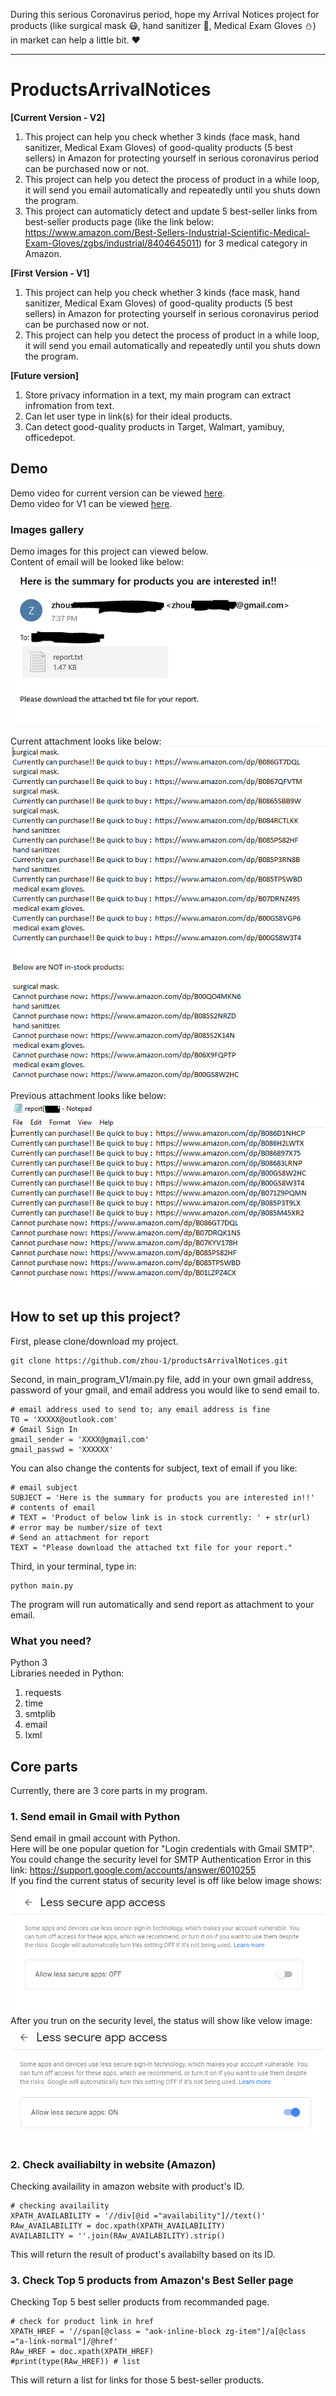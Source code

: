 During this serious Coronavirus period, hope my Arrival Notices project for products (like surgical mask :mask:, hand sanitizer :open_hands:, Medical Exam Gloves :snowman:) in market can help a little bit. :heart:    

<hr>   

# ProductsArrivalNotices   
<b>[Current Version - V2]</b>     
1. This project can help you check whether 3 kinds (face mask, hand sanitizer, Medical Exam Gloves) of good-quality products (5 best sellers) in Amazon for protecting yourself in serious coronavirus period can be purchased now or not.     
2. This project can help you detect the process of product in a while loop, it will send you email automatically and repeatedly until you shuts down the program.     
3. This project can automaticly detect and update 5 best-seller links from best-seller products page (like the link below: https://www.amazon.com/Best-Sellers-Industrial-Scientific-Medical-Exam-Gloves/zgbs/industrial/8404645011) for 3 medical category in Amazon.     

<b>[First Version - V1]</b>     
1. This project can help you check whether 3 kinds (face mask, hand sanitizer, Medical Exam Gloves) of good-quality products (5 best sellers) in Amazon for protecting yourself in serious coronavirus period can be purchased now or not.     
2. This project can help you detect the process of product in a while loop, it will send you email automatically and repeatedly until you shuts down the program.    

<b>[Future version]</b>     
1. Store privacy information in a text, my main program can extract infromation from text.     
2. Can let user type in link(s) for their ideal products.       
3. Can detect good-quality products in Target, Walmart, yamibuy, officedepot.    


## Demo   
Demo video for current version can be viewed [here](https://www.youtube.com/watch?v=lhLaC7M329c&feature=youtu.be).         
Demo video for V1 can be viewed [here](https://www.youtube.com/watch?v=4Alm5tWSpkE&feature=youtu.be).       

### Images gallery    
Demo images for this project can viewed below.     
Content of email will be looked like below:    
![v1-img1](img/result1.PNG)       

Current attachment looks like below:     
![v1-img3](img/attach1.PNG)      
Previous attachment looks like below:    
![v1-img2](img/result2.PNG)     


## How to set up this project?    
First, please clone/download my project.    
```
git clone https://github.com/zhou-1/productsArrivalNotices.git    
```

Second, in main_program_V1/main.py file, add in your own gmail address, password of your gmail, and email address you would like to send email to.   
```
# email address used to send to; any email address is fine
TO = 'XXXXX@outlook.com'
# Gmail Sign In
gmail_sender = 'XXXX@gmail.com'
gmail_passwd = 'XXXXXX'
```
You can also change the contents for subject, text of email if you like:    
```
# email subject
SUBJECT = 'Here is the summary for products you are interested in!!'
# contents of email
# TEXT = 'Product of below link is in stock currently: ' + str(url) 
# error may be number/size of text
# Send an attachment for report
TEXT = "Please download the attached txt file for your report."
```

Third, in your terminal, type in:    
```
python main.py     
```
The program will run automatically and send report as attachment to your email.    

### What you need?     
Python 3     
Libraries needed in Python:   
1. requests     
2. time    
3. smtplib        
4. email      
5. lxml    


## Core parts   
Currently, there are 3 core parts in my program.    
### 1. Send email in Gmail with Python     
Send email in gmail account with Python.     
Here will be one popular quetion for "Login credentials with Gmail SMTP".      
You could change the security level for SMTP Authentication Error in this link: https://support.google.com/accounts/answer/6010255     
If you find the current status of security level is off like below image shows:     
![lsa1](img/lessSecureApp.PNG)      
After you trun on the security level, the status will show like velow image:    
![lsa2](img/lessSecureApp2.PNG)     


### 2. Check availiabilty in website (Amazon)     
Checking availaility in amazon website with product's ID.    

```
# checking availaility 
XPATH_AVAILABILITY = '//div[@id ="availability"]//text()'
RAw_AVAILABILITY = doc.xpath(XPATH_AVAILABILITY) 
AVAILABILITY = ''.join(RAw_AVAILABILITY).strip()
```

This will return the result of product's availabilty based on its ID.    


### 3. Check Top 5 products from Amazon's Best Seller page        
Checking Top 5 best seller products from recommanded page.   

```
# check for product link in href
XPATH_HREF = '//span[@class = "aok-inline-block zg-item"]/a[@class ="a-link-normal"]/@href'
RAw_HREF = doc.xpath(XPATH_HREF) 
#print(type(RAw_HREF)) # list
```

This will return a list for links for those 5 best-seller products.    






